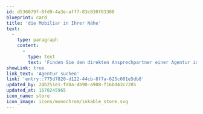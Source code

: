 ```yaml
---
id: d536079f-8fd9-4a3e-aff7-83c830f03300
blueprint: card
title: 'die Mobiliar in Ihrer Nähe'
text:
  -
    type: paragraph
    content:
      -
        type: text
        text: 'Finden Sie den direkten Ansprechpartner einer Agentur in Ihrer Nähe.'
showLink: true
link_text: 'Agentur suchen'
link: 'entry::775d7820-d122-44cb-8f7a-625c601e5db8'
updated_by: 24b251e1-fd8a-4b90-a908-f16bd43c7285
updated_at: 1670245965
icon_name: store
icon_image: icons/monochrom/inkable_store.svg
---
```

